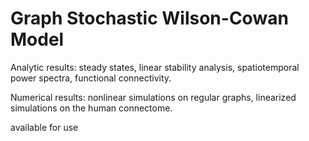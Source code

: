 # Graph Stochastic Wilson-Cowan Model

Analytic results: steady states, linear stability analysis, spatiotemporal power spectra, functional connectivity.

Numerical results: nonlinear simulations on regular graphs, linearized simulations on the human connectome.

available for use